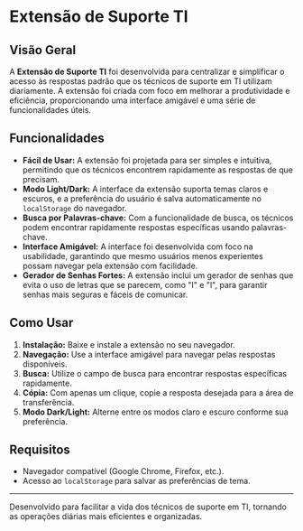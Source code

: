 # Extensão de Suporte TI

## Visão Geral

A **Extensão de Suporte TI** foi desenvolvida para centralizar e simplificar o acesso às respostas padrão que os técnicos de suporte em TI utilizam diariamente. A extensão foi criada com foco em melhorar a produtividade e eficiência, proporcionando uma interface amigável e uma série de funcionalidades úteis.

## Funcionalidades

- **Fácil de Usar:** A extensão foi projetada para ser simples e intuitiva, permitindo que os técnicos encontrem rapidamente as respostas de que precisam.
- **Modo Light/Dark:** A interface da extensão suporta temas claros e escuros, e a preferência do usuário é salva automaticamente no `localStorage` do navegador.
- **Busca por Palavras-chave:** Com a funcionalidade de busca, os técnicos podem encontrar rapidamente respostas específicas usando palavras-chave.
- **Interface Amigável:** A interface foi desenvolvida com foco na usabilidade, garantindo que mesmo usuários menos experientes possam navegar pela extensão com facilidade.
- **Gerador de Senhas Fortes:** A extensão inclui um gerador de senhas que evita o uso de letras que se parecem, como "I" e "l", para garantir senhas mais seguras e fáceis de comunicar.

## Como Usar

1. **Instalação:** Baixe e instale a extensão no seu navegador.
2. **Navegação:** Use a interface amigável para navegar pelas respostas disponíveis.
3. **Busca:** Utilize o campo de busca para encontrar respostas específicas rapidamente.
4. **Cópia:** Com apenas um clique, copie a resposta desejada para a área de transferência.
5. **Modo Dark/Light:** Alterne entre os modos claro e escuro conforme sua preferência.

## Requisitos

- Navegador compatível (Google Chrome, Firefox, etc.).
- Acesso ao `localStorage` para salvar as preferências de tema.

---

Desenvolvido para facilitar a vida dos técnicos de suporte em TI, tornando as operações diárias mais eficientes e organizadas.
